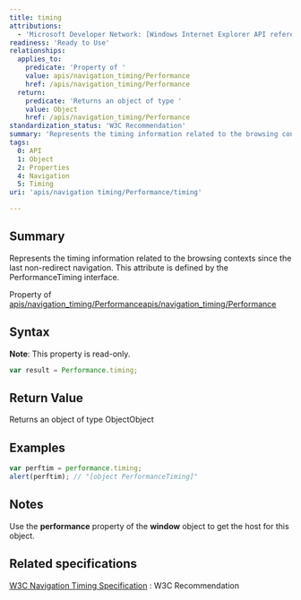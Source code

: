 ```yaml
---
title: timing
attributions:
  - 'Microsoft Developer Network: [Windows Internet Explorer API reference Article](http://msdn.microsoft.com/en-us/library/ie/hh828809%28v=vs.85%29.aspx)'
readiness: 'Ready to Use'
relationships:
  applies_to:
    predicate: 'Property of '
    value: apis/navigation_timing/Performance
    href: /apis/navigation_timing/Performance
  return:
    predicate: 'Returns an object of type '
    value: Object
    href: /apis/navigation_timing/Performance
standardization_status: 'W3C Recommendation'
summary: 'Represents the timing information related to the browsing contexts since the last non-redirect navigation. This attribute is defined by the PerformanceTiming interface.'
tags:
  0: API
  1: Object
  2: Properties
  4: Navigation
  5: Timing
uri: 'apis/navigation timing/Performance/timing'

---
```

## Summary

Represents the timing information related to the browsing contexts since the last non-redirect navigation. This attribute is defined by the PerformanceTiming interface.

Property of [apis/navigation\_timing/Performance](/apis/navigation_timing/Performance)[apis/navigation\_timing/Performance](/apis/navigation_timing/Performance)

## Syntax

**Note**: This property is read-only.

``` js
var result = Performance.timing;
```

## Return Value

Returns an object of type ObjectObject

## Examples

``` js
var perftim = performance.timing;
alert(perftim); // "[object PerformanceTiming]"
```

## Notes

Use the **performance** property of the **window** object to get the host for this object.

## Related specifications

[W3C Navigation Timing Specification](http://www.w3.org/TR/navigation-timing/)
:   W3C Recommendation
